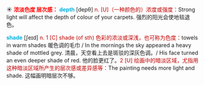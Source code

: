 ☀ <font color="red">**浓淡色度 层次感：**</font>
<font color="sky blue">**depth**</font> [depθ] 
<font color="#c00000">n. [U]（一种颜色的）浓度或强度：</font>Strong light will affect the depth of colour of your carpets. 强烈的阳光会使地毯退色。

<font color="sky blue">**shade**</font> [ʃeɪd] 
<font color="#c00000">n. 1 [C] shade (of sth) 色彩的浓淡或深浅，也可称为色度：</font>towels in warm shades 暖色调的毛巾 / In the mornings the sky appeared a heavy shade of mottled grey. 清晨，天空看上去是斑驳的深灰色调。/ His face turned an even deeper shade of red. 他的脸更红了。<font color="#c00000">2 [U] 绘画中的暗淡区域，尤指用这种暗淡区域所产生的层次感或差异感等：</font>The painting needs more light and shade. 这幅画明暗层次不够。
